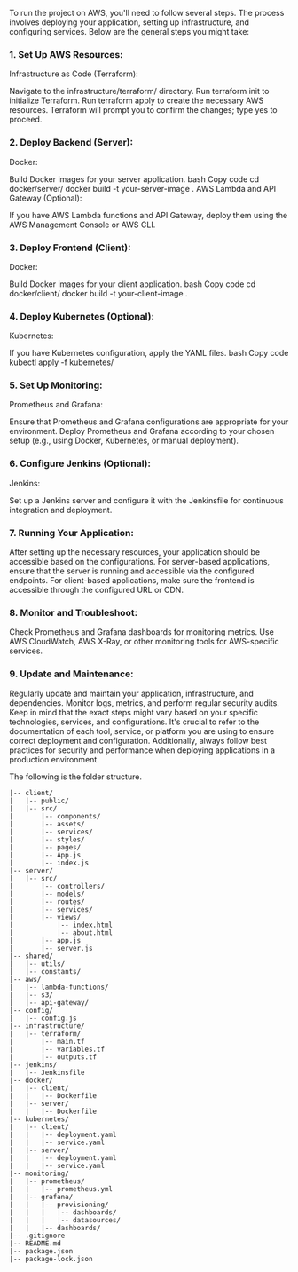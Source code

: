 To run the project on AWS, you'll need to follow several steps. The process involves deploying your application, setting up infrastructure, and configuring services. Below are the general steps you might take:

### 1. Set Up AWS Resources:
Infrastructure as Code (Terraform):

Navigate to the infrastructure/terraform/ directory.
Run terraform init to initialize Terraform.
Run terraform apply to create the necessary AWS resources.
Terraform will prompt you to confirm the changes; type yes to proceed.

### 2. Deploy Backend (Server):
Docker:

Build Docker images for your server application.
bash
Copy code
cd docker/server/
docker build -t your-server-image .
AWS Lambda and API Gateway (Optional):

If you have AWS Lambda functions and API Gateway, deploy them using the AWS Management Console or AWS CLI.

### 3. Deploy Frontend (Client):
Docker:

Build Docker images for your client application.
bash
Copy code
cd docker/client/
docker build -t your-client-image .

### 4. Deploy Kubernetes (Optional):
Kubernetes:

If you have Kubernetes configuration, apply the YAML files.
bash
Copy code
kubectl apply -f kubernetes/

### 5. Set Up Monitoring:
Prometheus and Grafana:

Ensure that Prometheus and Grafana configurations are appropriate for your environment.
Deploy Prometheus and Grafana according to your chosen setup (e.g., using Docker, Kubernetes, or manual deployment).

### 6. Configure Jenkins (Optional):
Jenkins:

Set up a Jenkins server and configure it with the Jenkinsfile for continuous integration and deployment.

### 7. Running Your Application:
After setting up the necessary resources, your application should be accessible based on the configurations.
For server-based applications, ensure that the server is running and accessible via the configured endpoints.
For client-based applications, make sure the frontend is accessible through the configured URL or CDN.

### 8. Monitor and Troubleshoot:
Check Prometheus and Grafana dashboards for monitoring metrics.
Use AWS CloudWatch, AWS X-Ray, or other monitoring tools for AWS-specific services.

### 9. Update and Maintenance:
Regularly update and maintain your application, infrastructure, and dependencies.
Monitor logs, metrics, and perform regular security audits.
Keep in mind that the exact steps might vary based on your specific technologies, services, and configurations. It's crucial to refer to the documentation of each tool, service, or platform you are using to ensure correct deployment and configuration. Additionally, always follow best practices for security and performance when deploying applications in a production environment.

The following is the folder structure.
```project-root/
|-- client/
|   |-- public/
|   |-- src/
|       |-- components/
|       |-- assets/
|       |-- services/
|       |-- styles/
|       |-- pages/
|       |-- App.js
|       |-- index.js
|-- server/
|   |-- src/
|       |-- controllers/
|       |-- models/
|       |-- routes/
|       |-- services/
|       |-- views/
|           |-- index.html
|           |-- about.html
|       |-- app.js
|       |-- server.js
|-- shared/
|   |-- utils/
|   |-- constants/
|-- aws/
|   |-- lambda-functions/
|   |-- s3/
|   |-- api-gateway/
|-- config/
|   |-- config.js
|-- infrastructure/
|   |-- terraform/
|       |-- main.tf
|       |-- variables.tf
|       |-- outputs.tf
|-- jenkins/
|   |-- Jenkinsfile
|-- docker/
|   |-- client/
|   |   |-- Dockerfile
|   |-- server/
|   |   |-- Dockerfile
|-- kubernetes/
|   |-- client/
|   |   |-- deployment.yaml
|   |   |-- service.yaml
|   |-- server/
|   |   |-- deployment.yaml
|   |   |-- service.yaml
|-- monitoring/
|   |-- prometheus/
|   |   |-- prometheus.yml
|   |-- grafana/
|   |   |-- provisioning/
|   |   |   |-- dashboards/
|   |   |   |-- datasources/
|   |   |-- dashboards/
|-- .gitignore
|-- README.md
|-- package.json
|-- package-lock.json
```
